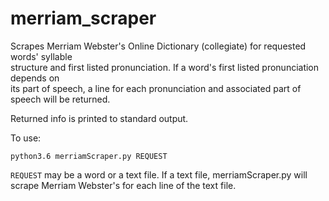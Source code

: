 # merriam_scraper

Scrapes Merriam Webster's Online Dictionary (collegiate) for requested words' syllable  
structure and first listed pronunciation. If a word's first listed pronunciation depends on  
its part of speech, a line for each pronunciation and associated part of speech will be returned.

Returned info is printed to standard output.

To use:
   ```
   python3.6 merriamScraper.py REQUEST
   ```
```REQUEST``` may be a word or a text file. If a text file, merriamScraper.py will scrape Merriam Webster's for each line of the text file.
